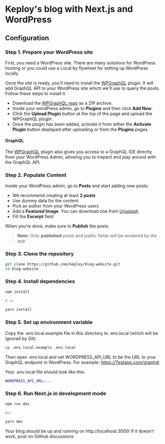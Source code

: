 # Keploy's blog with Next.js and WordPress

## Configuration

### Step 1. Prepare your WordPress site

First, you need a WordPress site. There are many solutions for WordPress hosting or you could use a Local by flywheel for setting up WordPress locally

Once the site is ready, you'll need to install the [WPGraphQL](https://www.wpgraphql.com/) plugin. It will add GraphQL API to your WordPress site which we'll use to query the posts. Follow these steps to install it

- Download the [WPGraphQL repo](https://github.com/wp-graphql/wp-graphql) as a ZIP archive.
- Inside your wordPress admin, go to **Plugins** and then click **Add New**.
- Click the **Upload Plugin** button at the top of the page and upload the WPGraphQL plugin.
- Once the plugin has been added, activate it from either the **Activate Plugin** button displayed after uploading or from the **Plugins** pages.

#### GraphQL

The [WPGraphQL](https://www.wpgraphql.com/) plugin also gives you access to a GraphQL IDE directly from your WordPress Admin, allowing you to inspect and play around with the GraphQL API.

### Step 2. Populate Content

Inside your WordPress admin, go to **Posts** and start adding new posts:

- We recommend creating at least **2 posts**
- Use dummy data for the content
- Pick an author from your WordPress users
- Add a **Featured Image**. You can download one from [Unsplash](https://unsplash.com/)
- Fill the **Excerpt** field

When you’re done, make sure to **Publish** the posts.

> **Note:** Only **published** posts and public fields will be rendered by the app

### Step 3. Clone the repository

```bash
git clone https://github.com/keploy/blog-website.git
cd blog-website
```

### Step 4. Install dependencies

```bash
npm install

# or

yarn install
```

### Step 5. Set up environment variable
Copy the .env.local.example file in this directory to .env.local (which will be ignored by Git):

```bash
cp .env.local.example .env.local
```

Then open .env.local and set WORDPRESS_API_URL to be the URL to your GraphQL endpoint in WordPress. For example: https://Testapp.com/graphql

Your .env.local file should look like this:

```bash
WORDPRESS_API_URL=...
```

### Step 6. Run Next.js in development mode
```bash
npm run dev

#or

yarn dev
```
Your blog should be up and running on http://localhost:3000! If it doesn't work, post on GitHub discussions